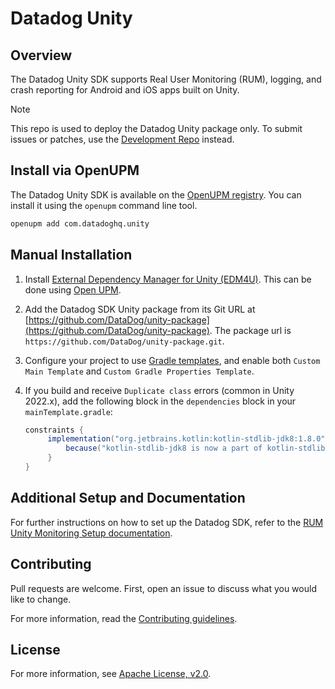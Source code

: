 # Datadog Unity

## Overview

The Datadog Unity SDK supports Real User Monitoring (RUM), logging, and crash reporting for Android and iOS apps built on Unity.

> [!NOTE]
> This repo is used to deploy the Datadog Unity package only. To submit issues or patches, use the [Development Repo](https://github.com/DataDog/dd-sdk-unity) instead.

## Install via OpenUPM

The Datadog Unity SDK is available on the [OpenUPM registry](https://openupm.com/packages/com.datadoghq.unity/). You can install it using the `openupm` command line tool.

```bash
openupm add com.datadoghq.unity
```

## Manual Installation

1. Install [External Dependency Manager for Unity (EDM4U)](https://github.com/googlesamples/unity-jar-resolver). This can be done using [Open UPM](https://openupm.com/packages/com.google.external-dependency-manager/).

2. Add the Datadog SDK Unity package from its Git URL at [https://github.com/DataDog/unity-package](https://github.com/DataDog/unity-package). The package url is `https://github.com/DataDog/unity-package.git`.

4. Configure your project to use [Gradle templates](https://docs.unity3d.com/Manual/gradle-templates.html), and enable both `Custom Main Template` and `Custom Gradle Properties Template`.

5. If you build and receive `Duplicate class` errors (common in Unity 2022.x), add the following block in the `dependencies` block in your `mainTemplate.gradle`:

   ```groovy
   constraints {
        implementation("org.jetbrains.kotlin:kotlin-stdlib-jdk8:1.8.0") {
            because("kotlin-stdlib-jdk8 is now a part of kotlin-stdlib")
        }
   }
   ```

## Additional Setup and Documentation

For further instructions on how to set up the Datadog SDK, refer to the [RUM Unity Monitoring Setup documentation](https://docs.datadoghq.com/real_user_monitoring/mobile_and_tv_monitoring/setup/unity/).

## Contributing

Pull requests are welcome. First, open an issue to discuss what you would like to change.

For more information, read the [Contributing guidelines](https://github.com/DataDog/dd-sdk-unity/blob/main/CONTRIBUTING.md).

## License

For more information, see [Apache License, v2.0](https://github.com/DataDog/dd-sdk-unity/blob/main/LICENSE).

